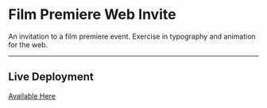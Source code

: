 # Film Premiere Web Invite
An invitation to a film premiere event. Exercise in typography and animation for the web. 
- - - -

## Live Deployment
 [Available Here](https://web-invitation.vercel.app) 
